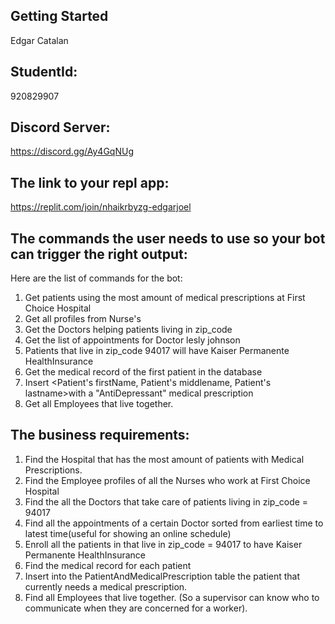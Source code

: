 ## Getting Started 
Edgar Catalan 
## StudentId: 
920829907
## Discord Server: 
https://discord.gg/Ay4GqNUg
## The link to your repl app: 
https://replit.com/join/nhaikrbyzg-edgarjoel
## The commands the user needs to use so your bot can trigger the right output: 
Here are the list of commands for the bot:
1) Get patients using the most amount of medical prescriptions at First Choice Hospital
2) Get all profiles from Nurse's
3) Get the Doctors helping patients living in zip_code
4) Get the list of appointments for Doctor lesly johnson
5) Patients that live in zip_code 94017 will have Kaiser Permanente HealthInsurance
6) Get the medical record of the first patient in the database
7) Insert <Patient's firstName, Patient's middlename, Patient's lastname>with a "AntiDepressant" medical prescription
8) Get all Employees that live together.

## The business requirements:
1) Find the Hospital that has the most amount of patients with Medical Prescriptions.
2) Find the Employee profiles of all the Nurses who work at First Choice Hospital
3) Find the all the Doctors that take care of patients living in zip_code = 94017
4) Find all the appointments of a certain Doctor sorted from earliest time to latest time(useful for showing an online schedule)
5) Enroll all the patients in that live in zip_code = 94017 to have Kaiser Permanente HealthInsurance
6) Find the medical record for each patient
7) Insert into the PatientAndMedicalPrescription table the patient that currently needs a medical prescription.
8) Find all Employees that live together. (So a supervisor can know who to communicate when they are concerned for a worker).
